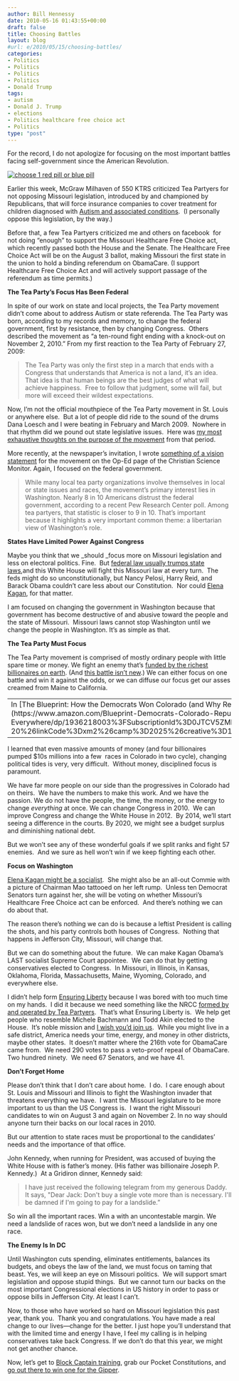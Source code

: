 ```yaml
---
author: Bill Hennessy
date: 2010-05-16 01:43:55+00:00
draft: false
title: Choosing Battles
layout: blog
#url: e/2010/05/15/choosing-battles/
categories:
- Politics
- Politics
- Politics
- Politics
- Donald Trump
tags:
- autism
- Donald J. Trump
- elections
- Politics healthcare free choice act
- Politics
type: "post"
---
```


For the record, I do not apologize for focusing on the most important battles facing self-government since the American Revolution.

[![choose 1 red pill or blue pill](https://hennessysview.com/wp-content/uploads/2010/05/choose1redpillorbluepill_thumb.jpg)
](https://hennessysview.com/wp-content/uploads/2010/05/choose1redpillorbluepill.jpg)

Earlier this week, McGraw Milhaven of 550 KTRS criticized Tea Partyers for not opposing Missouri legislation, introduced by and championed by Republicans, that will force insurance companies to cover treatment for children diagnosed with [Autism and associated conditions](https://www.moautismbill.com/).  (I personally oppose this legislation, by the way.)

Before that, a few Tea Partyers criticized me and others on facebook  for not doing “enough” to support the Missouri Healthcare Free Choice act, which recently passed both the House and the Senate. The Healthcare Free Choice Act will be on the August 3 ballot, making Missouri the first state in the union to hold a binding referendum on ObamaCare. (I support Healthcare Free Choice Act and will actively support passage of the referendum as time permits.)

**The Tea Party’s Focus Has Been Federal**

In spite of our work on state and local projects, the Tea Party movement didn’t come about to address Autism or state referenda. The Tea Party was born, according to my records and memory, to change the federal government, first by resistance, then by changing Congress.  Others described the movement as “a ten-round fight ending with a knock-out on November 2, 2010.” From my first reaction to the Tea Party of February 27, 2009:


> The Tea Party was only the first step in a march that ends with a Congress that understands that America is not a land, it’s an idea. That idea is that human beings are the best judges of what will achieve happiness.  Free to follow that judgment, some will fail, but more will exceed their wildest expectations.


Now, I’m not the official mouthpiece of the Tea Party movement in St. Louis or anywhere else.  But a lot of people did ride to the sound of the drums Dana Loesch and I were beating in February and March 2009.  Nowhere in that rhythm did we pound out state legislative issues.  Here was [my most exhaustive thoughts on the purpose of the movement](https://hennessysview.com/2009/03/01/conservatives-have-felt-suppressed-for-a-long-long-time/) from that period.

More recently, at the newspaper’s invitation, I wrote [something of a vision statement](https://www.csmonitor.com/Commentary/Opinion/2010/0423/Tea-party-founder-Why-our-movement-will-succeed-and-why-it-s-good-for-America) for the movement on the Op-Ed page of the Christian Science Monitor. Again, I focused on the federal government.


> While many local tea party organizations involve themselves in local or state issues and races, the movement’s primary interest lies in Washington. Nearly 8 in 10 Americans distrust the federal government, according to a recent Pew Research Center poll. Among tea partyers, that statistic is closer to 9 in 10. That’s important because it highlights a very important common theme: a libertarian view of Washington’s role.


**States Have Limited Power Against Congress**

Maybe you think that we _should _focus more on Missouri legislation and less on electoral politics. Fine.  But [federal law usually trumps state laws](https://www.columbiatribune.com/news/2010/may/04/senate-oks-health-care-referendum/),and this White House will fight this Missouri law at every turn.  The feds might do so unconstitutionally, but Nancy Pelosi, Harry Reid, and Barack Obama couldn’t care less about our Constitution.  Nor could [Elena Kagan](https://www.examiner.com/x-37620-Conservative-Examiner~y2010m5d10-Is-Supreme-Court-nominee-Elena-Kagan-a-selfavowed-socialist?cid=channel-rss-Politics&utm_campaign=oneriot), for that matter.

I am focused on changing the government in Washington because that government has become destructive of and abusive toward the people and the state of Missouri.  Missouri laws cannot stop Washington until we change the people in Washington. It’s as simple as that.

**The Tea Party Must Focus**

The Tea Party movement is comprised of mostly ordinary people with little spare time or money. We fight an enemy that’s [funded by the richest billionaires on earth](https://www.discoverthenetworks.org/individualProfile.asp?indid=977). (And [this battle isn’t new](https://archive.newsmax.com/archives/articles/2002/9/25/191020.shtml).) We can either focus on one battle and win it against the odds, or we can diffuse our focus get our asses creamed from Maine to California.
<table cellpadding="0" cellspacing="0" border="0" >
<tbody >
<tr >

<td valign="top" >In [The Blueprint: How the Democrats Won Colorado (and Why Republicans Everywhere Should Care)](https://www.amazon.com/Blueprint-Democrats-Colorado-Republicans-Everywhere/dp/1936218003%3FSubscriptionId%3D0JTCV5ZMHMF7ZYTXGFR2%26tag%3Dhennesssview-20%26linkCode%3Dxm2%26camp%3D2025%26creative%3D165953%26creativeASIN%3D1936218003)
</td>
</tr>
</tbody>
</table>
I learned that even massive amounts of money (and four billionaires pumped $10s millions into a few  races in Colorado in two cycle), changing political tides is very, very difficult.  Without money, disciplined focus is paramount.

We have far more people on our side than the progressives in Colorado had on theirs.  We have the numbers to make this work. And we have the passion. We do not have the people, the time, the money, or the energy to change _everything_ at once. We can change Congress in 2010.  We can improve Congress and change the White House in 2012.  By 2014, we’ll start seeing a difference in the courts. By 2020, we might see a budget surplus and diminishing national debt.

But we won’t see any of these wonderful goals if we split ranks and fight 57 enemies.  And we sure as hell won’t win if we keep fighting each other.

**Focus on Washington**

[Elena Kagan might be a socialist](https://www.examiner.com/x-37620-Conservative-Examiner~y2010m5d10-Is-Supreme-Court-nominee-Elena-Kagan-a-selfavowed-socialist?cid=channel-rss-Politics&utm_campaign=oneriot).  She might also be an all-out Commie with a picture of Chairman Mao tattooed on her left rump.  Unless ten Democrat Senators turn against her, she will be voting on whether Missouri’s Healthcare Free Choice act can be enforced.  And there’s nothing we can do about that.

The reason there’s nothing we can do is because a leftist President is calling the shots, and his party controls both houses of Congress.  Nothing that happens in Jefferson City, Missouri, will change that.

But we can do something about the future.  We can make Kagan Obama’s LAST socialist Supreme Court appointee.  We can do that by getting conservatives elected to Congress.  In Missouri, in Illinois, in Kansas, Oklahoma, Florida, Massachusetts, Maine, Wyoming, Colorado, and everywhere else.

I didn’t help form [Ensuring Liberty](https://www.libertycaucus.net/) because I was bored with too much time on my hands.  I did it because we need something like the NRCC [formed by and operated by Tea Partyers](https://www.libertycaucus.net/ELBoard.htm).  That’s what Ensuring Liberty is.  We help get people who resemble Michele Bachmann and Todd Akin elected to the House.  It’s noble mission and [I wish you’d join us](https://www.libertycaucus.net/join.htm).  While you might live in a safe district, America needs your time, energy, and money in other districts, maybe other states.  It doesn’t matter where the 216th vote for ObamaCare came from.  We need 290 votes to pass a veto-proof repeal of ObamaCare.  Two hundred ninety.  We need 67 Senators, and we have 41.

**Don’t Forget Home**

Please don’t think that I don’t care about home.  I do.  I care enough about St. Louis and Missouri and Illinois to fight the Washington invader that threatens everything we have.  I want the Missouri legislature to be more important to us than the US Congress is.  I want the right Missouri candidates to win on August 3 and again on November 2. In no way should anyone turn their backs on our local races in 2010.

But our attention to state races must be proportional to the candidates’ needs and the importance of that office.

John Kennedy, when running for President, was accused of buying the White House with is father’s money. (His father was billionaire Joseph P. Kennedy.)  At a Gridiron dinner, Kennedy said:


> I have just received the following telegram from my generous Daddy. It says, "Dear Jack: Don't buy a single vote more than is necessary. I'll be damned if I'm going to pay for a landslide.”


So win all the important races. Win a with an uncontestable margin. We need a landslide of races won, but we don’t need a landslide in any one race.

**The Enemy Is In DC**

Until Washington cuts spending, eliminates entitlements, balances its budgets, and obeys the law of the land, we must focus on taming that beast. Yes, we will keep an eye on Missouri politics.  We will support smart legislation and oppose stupid things.  But we cannot turn our backs on the most important Congressional elections in US history in order to pass or oppose bills in Jefferson City. At least I can’t.

Now, to those who have worked so hard on Missouri legislation this past year, thank you.  Thank you and congratulations. You have made a real change to our lives—change for the better. I just hope you’ll understand that with the limited time and energy I have, I feel my calling is in helping conservatives take back Congress. If we don’t do that this year, we might not get another chance.

Now, let’s get to [Block Captain training](https://stlouisteaparty.com/2010/04/16/3-5-duties-of-a-tea-party-block-captain/), grab our Pocket Constitutions, and [go out there to win one for the Gipper](https://www.youtube.com/watch?v=NIHNUt1gw7A).
